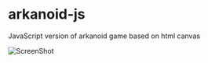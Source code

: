 arkanoid-js
===========

JavaScript version of arkanoid game based on html canvas

![ScreenShot](http://1.bp.blogspot.com/-1N5994piu1c/UkxyJ4XMjJI/AAAAAAAAAVQ/_TdGJLKofUg/s1600/arkanoid_game.png "Variant of game level colors")
